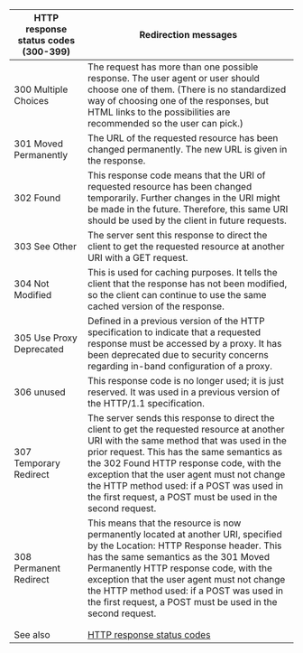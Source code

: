 |HTTP response status codes (300-399)|Redirection messages|
|---|---|
|300 Multiple Choices|The request has more than one possible response. The user agent or user should choose one of them. (There is no standardized way of choosing one of the responses, but HTML links to the possibilities are recommended so the user can pick.)|
|301 Moved Permanently|The URL of the requested resource has been changed permanently. The new URL is given in the response.|
|302 Found|This response code means that the URI of requested resource has been changed temporarily. Further changes in the URI might be made in the future. Therefore, this same URI should be used by the client in future requests.|
|303 See Other|The server sent this response to direct the client to get the requested resource at another URI with a GET request.|
|304 Not Modified|This is used for caching purposes. It tells the client that the response has not been modified, so the client can continue to use the same cached version of the response.|
|305 Use Proxy Deprecated|Defined in a previous version of the HTTP specification to indicate that a requested response must be accessed by a proxy. It has been deprecated due to security concerns regarding in-band configuration of a proxy.|
|306 unused|This response code is no longer used; it is just reserved. It was used in a previous version of the HTTP/1.1 specification.|
|307 Temporary Redirect|The server sends this response to direct the client to get the requested resource at another URI with the same method that was used in the prior request. This has the same semantics as the 302 Found HTTP response code, with the exception that the user agent must not change the HTTP method used: if a POST was used in the first request, a POST must be used in the second request.|
|308 Permanent Redirect|This means that the resource is now permanently located at another URI, specified by the Location: HTTP Response header. This has the same semantics as the 301 Moved Permanently HTTP response code, with the exception that the user agent must not change the HTTP method used: if a POST was used in the first request, a POST must be used in the second request.|
|||
|||
|See also|[HTTP response status codes](https://github.com/Velorei/HTTP/blob/main/HTTP_status_codes/HTTP_status_codes.md)|
